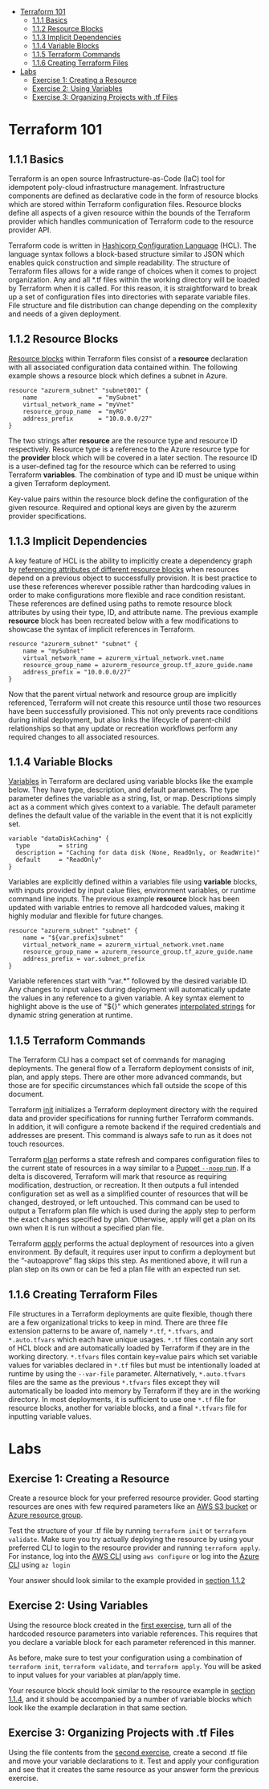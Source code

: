 - [Terraform 101](#terraform-101)
  - [1.1.1 Basics](#111-basics)
  - [1.1.2 Resource Blocks](#112-resource-blocks)
  - [1.1.3 Implicit Dependencies](#113-implicit-dependencies)
  - [1.1.4 Variable Blocks](#114-variable-blocks)
  - [1.1.5 Terraform Commands](#115-terraform-commands)
  - [1.1.6 Creating Terraform Files](#116-creating-terraform-files)
- [Labs](#labs)
  - [Exercise 1: Creating a Resource](#exercise-1-creating-a-resource)
  - [Exercise 2: Using Variables](#exercise-2-using-variables)
  - [Exercise 3: Organizing Projects with .tf Files](#exercise-3-organizing-projects-with-tf-files)

# Terraform 101

## 1.1.1 Basics

Terraform is an open source Infrastructure-as-Code (IaC) tool for idempotent poly-cloud infrastructure management. Infrastructure components are defined as declarative code in the form of resource blocks which are stored within Terraform configuration files. Resource blocks define all aspects of a given resource within the bounds of the Terraform provider which handles communication of Terraform code to the resource provider API.

Terraform code is written in [Hashicorp Configuration Language](https://github.com/hashicorp/hcl) (HCL). The language syntax follows a block-based structure similar to JSON which enables quick construction and simple readability. The structure of Terraform files allows for a wide range of choices when it comes to project organization. Any and all \*.tf files within the working directory will be loaded by Terraform when it is called. For this reason, it is straightforward to break up a set of configuration files into directories with separate variable files. File structure and file distribution can change depending on the complexity and needs of a given deployment.

## 1.1.2 Resource Blocks

[Resource blocks](https://www.terraform.io/docs/configuration/resources.html) within Terraform files consist of a **resource** declaration with all associated configuration data contained within. The following example shows a resource block which defines a subnet in Azure.

```
resource "azurerm_subnet" "subnet001" {
    name                 = "mySubnet"
    virtual_network_name = "myVnet"
    resource_group_name  = "myRG"
    address_prefix       = "10.0.0.0/27"
}
```

The two strings after **resource** are the resource type and resource ID respectively. Resource type is a reference to the Azure resource type for the **provider** block which will be covered in a later section. The resource ID is a user-defined tag for the resource which can be referred to using Terraform **variables**. The combination of type and ID must be unique within a given Terraform deployment.

Key-value pairs within the resource block define the configuration of the given resource. Required and optional keys are given by the azurerm provider specifications.

## 1.1.3 Implicit Dependencies

A key feature of HCL is the ability to implicitly create a dependency graph by [referencing attributes of different resource blocks](https://www.terraform.io/docs/configuration/expressions.html#references-to-resource-attributes) when resources depend on a previous object to successfully provision. It is best practice to use these references wherever possible rather than hardcoding values in order to make configurations more flexible and race condition resistant. These references are defined using paths to remote resource block attributes by using their type, ID, and attribute name. The previous example **resource** block has been recreated below with a few modifications to showcase the syntax of implicit references in Terraform.

```
resource "azurerm_subnet" "subnet" {
    name = "mySubnet"
    virtual_network_name = azurerm_virtual_network.vnet.name
    resource_group_name = azurerm_resource_group.tf_azure_guide.name
    address_prefix = "10.0.0.0/27"
}
```

Now that the parent virtual network and resource group are implicitly referenced, Terraform will not create this resource until those two resources have been successfully provisioned. This not only prevents race conditions during initial deployment, but also links the lifecycle of parent-child relationships so that any update or recreation workflows perform any required changes to all associated resources.

## 1.1.4 Variable Blocks

[Variables](https://www.terraform.io/docs/configuration/variables.html) in Terraform are declared using variable blocks like the example below. They have type, description, and default parameters. The type parameter defines the variable as a string, list, or map. Descriptions simply act as a comment which gives context to a variable.  The default parameter defines the default value of the variable in the event that it is not explicitly set.

```
variable "dataDiskCaching" {
  type        = string
  description = "Caching for data disk (None, ReadOnly, or ReadWrite)"
  default     = "ReadOnly"
}
```

Variables are explicitly defined within a variables file using **variable** blocks, with inputs provided by input calue files, environment variables, or runtime command line inputs. The previous example **resource** block has been updated with variable entries to remove all hardcoded values, making it highly modular and flexible for future changes.

```
resource "azurerm_subnet" "subnet" {
    name = "${var.prefix}subnet"
    virtual_network_name = azurerm_virtual_network.vnet.name
    resource_group_name = azurerm_resource_group.tf_azure_guide.name
    address_prefix = var.subnet_prefix
}
```

Variable references start with “var.\*” followed by the desired variable ID. Any changes to input values during deployment will automatically update the values in any reference to a given variable. A key syntax element to highlight above is the use of "${}" which generates [interpolated strings](https://www.terraform.io/docs/configuration/expressions.html#interpolation) for dynamic string generation at runtime.

## 1.1.5 Terraform Commands

The Terraform CLI has a compact set of commands for managing deployments. The general flow of a Terraform deployment consists of init, plan, and apply steps. There are other more advanced commands, but those are for specific circumstances which fall outside the scope of this document.

Terraform [init](https://www.terraform.io/docs/commands/init.html) initializes a Terraform deployment directory with the required data and provider specifications for running further Terraform commands. In addition, it will configure a remote backend if the required credentials and addresses are present. This command is always safe to run as it does not touch resources.

Terraform [plan](https://www.terraform.io/docs/commands/plan.html) performs a state refresh and compares configuration files to the current state of resources in a way similar to a [Puppet ```--noop``` run](https://docs.puppet.com/puppet/3.6/man/agent.html#OPTIONS). If a delta is discovered, Terraform will mark that resource as requiring modification, destruction, or recreation. It then outputs a full intended configuration set as well as a simplified counter of resources that will be changed, destroyed, or left untouched. This command can be used to output a Terraform plan file which is used during the apply step to perform the exact changes specified by plan. Otherwise, apply will get a plan on its own when it is run without a specified plan file.

Terraform [apply](https://www.terraform.io/docs/commands/apply.html) performs the actual deployment of resources into a given environment. By default, it requires user input to confirm a deployment but the “-autoapprove” flag skips this step. As mentioned above, it will run a plan step on its own or can be fed a plan file with an expected run set.

## 1.1.6 Creating Terraform Files

File structures in a Terraform deployments are quite flexible, though there are a few organizational tricks to keep in mind. There are three file extension patterns to be aware of, namely ```*.tf```, ```*.tfvars```, and ```*.auto.tfvars``` which each have unique usages. ```*.tf``` files contain any sort of HCL block and are automatically loaded by Terraform if they are in the working directory. ```*.tfvars``` files contain key=value pairs which set variable values for variables declared in ```*.tf``` files but must be intentionally loaded at runtime by using the ```--var-file``` parameter. Alternatively, ```*.auto.tfvars``` files are the same as the previous ```*.tfvars``` files except they will automatically be loaded into memory by Terraform if they are in the working directory. In most deployments, it is sufficient to use one ```*.tf``` file for resource blocks, another for variable blocks, and a final ```*.tfvars``` file for inputting variable values.

# Labs

## Exercise 1: Creating a Resource

Create a resource block for your preferred resource provider. Good starting resources are ones with few required parameters like an [AWS S3 bucket](https://www.terraform.io/docs/providers/aws/r/s3_bucket.html) or [Azure resource group](https://www.terraform.io/docs/providers/azurerm/r/resource_group.html).

Test the structure of your .tf file by running ```terraform init``` or ```terraform validate```. Make sure you try actually deploying the resource by using your preferred CLI to login to the resource provider and running ```terraform apply```. For instance, log into the [AWS CLI](https://docs.aws.amazon.com/cli/latest/userguide/cli-chap-configure.html) using ```aws configure``` or log into the [Azure CLI](https://docs.microsoft.com/en-us/cli/azure/reference-index?view=azure-cli-latest#az-login) using ```az login```

Your answer should look similar to the example provided in [section 1.1.2](#112-resource-blocks)

## Exercise 2: Using Variables

Using the resource block created in the [first exercise](#exercise-1-creating-a-resource), turn all of the hardcoded resource parameters
into variable references. This requires that you declare a variable block for each parameter referenced in this manner.

As before, make sure to test your configuration using a combination of ```terraform init```, ```terraform validate```, and ```terraform apply```. You will be asked to input values for your variables at plan/apply time.

Your resource block should look similar to the resource example in [section 1.1.4](#114-variable-blocks), and it should be accompanied by a number of variable blocks which look like the example declaration in that same section.

## Exercise 3: Organizing Projects with .tf Files

Using the file contents from the [second exercise]((#exercise-2-using-variables)), create a second .tf file and move your variable declarations to it. Test and apply your configuration and see that it creates the same resource as your answer form the previous exercise.